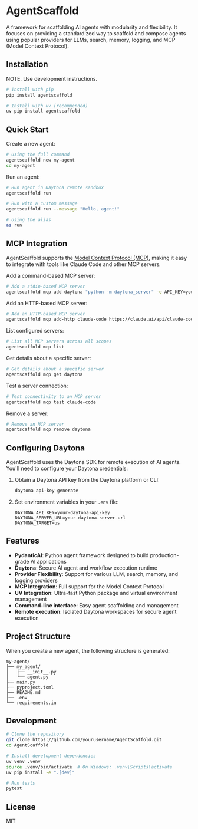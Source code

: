 # AgentScaffold

A framework for scaffolding AI agents with modularity and flexibility. It focuses on providing a standardized way to scaffold and compose agents using popular providers for LLMs, search, memory, logging, and MCP (Model Context Protocol).

## Installation

NOTE. Use development instructions.

```bash
# Install with pip
pip install agentscaffold

# Install with uv (recommended)
uv pip install agentscaffold
```

## Quick Start

Create a new agent:

```bash
# Using the full command
agentscaffold new my-agent
cd my-agent
```

Run an agent:

```bash
# Run agent in Daytona remote sandbox
agentscaffold run

# Run with a custom message
agentscaffold run --message "Hello, agent!"

# Using the alias
as run
```

## MCP Integration

AgentScaffold supports the [Model Context Protocol (MCP)](https://modelcontextprotocol.io/), making it easy to integrate with tools like Claude Code and other MCP servers.

Add a command-based MCP server:

```bash
# Add a stdio-based MCP server
agentscaffold mcp add daytona "python -m daytona_server" -e API_KEY=your_api_key
```

Add an HTTP-based MCP server:

```bash
# Add an HTTP-based MCP server
agentscaffold mcp add-http claude-code https://claude.ai/api/claude-code --api-key your_api_key
```

List configured servers:

```bash
# List all MCP servers across all scopes
agentscaffold mcp list
```

Get details about a specific server:

```bash
# Get details about a specific server
agentscaffold mcp get daytona
```

Test a server connection:

```bash
# Test connectivity to an MCP server
agentscaffold mcp test claude-code
```

Remove a server:

```bash
# Remove an MCP server
agentscaffold mcp remove daytona
```

## Configuring Daytona

AgentScaffold uses the Daytona SDK for remote execution of AI agents. You'll need to configure your Daytona credentials:

1. Obtain a Daytona API key from the Daytona platform or CLI:
   ```bash
   daytona api-key generate
   ```

2. Set environment variables in your `.env` file:
   ```
   DAYTONA_API_KEY=your-daytona-api-key
   DAYTONA_SERVER_URL=your-daytona-server-url
   DAYTONA_TARGET=us
   ```

## Features

- **PydanticAI**: Python agent framework designed to build production-grade AI applications
- **Daytona**: Secure AI agent and workflow execution runtime
- **Provider Flexibility**: Support for various LLM, search, memory, and logging providers
- **MCP Integration**: Full support for the Model Context Protocol
- **UV Integration**: Ultra-fast Python package and virtual environment management
- **Command-line interface**: Easy agent scaffolding and management
- **Remote execution**: Isolated Daytona workspaces for secure agent execution

## Project Structure

When you create a new agent, the following structure is generated:

```
my-agent/
├── my_agent/
│   ├── __init__.py
│   └── agent.py
├── main.py
├── pyproject.toml
├── README.md
├── .env
└── requirements.in
```

## Development

```bash
# Clone the repository
git clone https://github.com/yourusername/AgentScaffold.git
cd AgentScaffold

# Install development dependencies
uv venv .venv
source .venv/bin/activate  # On Windows: .venv\Scripts\activate
uv pip install -e ".[dev]"

# Run tests
pytest
```

## License

MIT